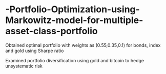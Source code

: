 # -Portfolio-Optimization-using-Markowitz-model-for-multiple-asset-class-portfolio

Obtained optimal portfolio with weights as (0.55,0.35,0.1) for bonds, index and gold using Sharpe ratio

Examined portfolio diversification using gold and bitcoin to hedge unsystematic risk
